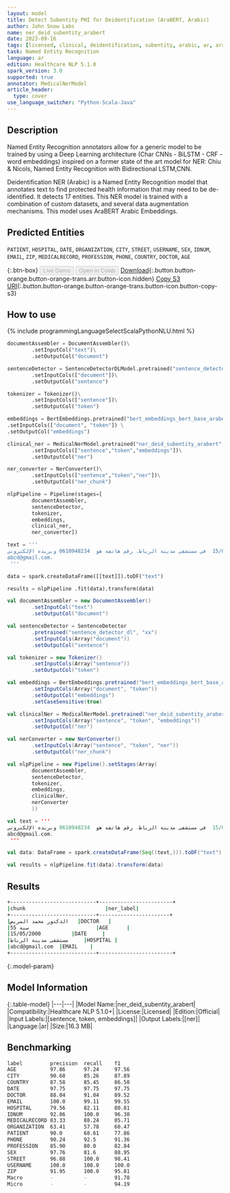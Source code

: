 ```yaml
---
layout: model
title: Detect Subentity PHI for Deidentification (AraBERT, Arabic)
author: John Snow Labs
name: ner_deid_subentity_arabert
date: 2023-09-16
tags: [licensed, clinical, deidentification, subentity, arabic, ar, arabert, bert]
task: Named Entity Recognition
language: ar
edition: Healthcare NLP 5.1.0
spark_version: 3.0
supported: true
annotator: MedicalNerModel
article_header:
  type: cover
use_language_switcher: "Python-Scala-Java"
---
```


## Description

Named Entity Recognition annotators allow for a generic model to be trained by using a Deep Learning architecture (Char CNNs - BiLSTM - CRF - word embeddings) inspired on a former state of the art model for NER: Chiu & Nicols, Named Entity Recognition with Bidirectional LSTM,CNN.

Deidentification NER (Arabic) is a Named Entity Recognition model that annotates text to find protected health information that may need to be de-identified. It detects 17 entities. This NER model is trained with a combination of custom datasets, and several data augmentation mechanisms. This model uses AraBERT Arabic Embeddings.

## Predicted Entities

`PATIENT`, `HOSPITAL`, `DATE`, `ORGANIZATION`, `CITY`, `STREET`, `USERNAME`, `SEX`, `IDNUM`, `EMAIL`, `ZIP`, `MEDICALRECORD`, `PROFESSION`, `PHONE`, `COUNTRY`, `DOCTOR`, `AGE`

{:.btn-box}
<button class="button button-orange" disabled>Live Demo</button>
<button class="button button-orange" disabled>Open in Colab</button>
[Download](https://s3.amazonaws.com/auxdata.johnsnowlabs.com/clinical/models/ner_deid_subentity_arabert_ar_5.1.0_3.0_1694877264289.zip){:.button.button-orange.button-orange-trans.arr.button-icon.hidden}
[Copy S3 URI](s3://auxdata.johnsnowlabs.com/clinical/models/ner_deid_subentity_arabert_ar_5.1.0_3.0_1694877264289.zip){:.button.button-orange.button-orange-trans.button-icon.button-copy-s3}

## How to use



<div class="tabs-box" markdown="1">
{% include programmingLanguageSelectScalaPythonNLU.html %}

```python
documentAssembler = DocumentAssembler()\
        .setInputCol("text")\
        .setOutputCol("document")

sentenceDetector = SentenceDetectorDLModel.pretrained("sentence_detector_dl", "xx")\
        .setInputCols(["document"])\
        .setOutputCol("sentence")

tokenizer = Tokenizer()\
        .setInputCols(["sentence"])\
        .setOutputCol("token")

embeddings = BertEmbeddings.pretrained("bert_embeddings_bert_base_arabert","ar") \
.setInputCols(["document", "token"]) \
.setOutputCol("embeddings")

clinical_ner = MedicalNerModel.pretrained("ner_deid_subentity_arabert", "ar", "clinical/models")\
        .setInputCols(["sentence","token","embeddings"])\
        .setOutputCol("ner")

ner_converter = NerConverter()\
        .setInputCols(["sentence","token","ner"])\
        .setOutputCol("ner_chunk")

nlpPipeline = Pipeline(stages=[
        documentAssembler,
        sentenceDetector,
        tokenizer,
        embeddings,
        clinical_ner,
        ner_converter])

text = '''
عالج الدكتور محمد المريض أحمد البالغ من العمر 55 سنة  في 15/05/2000  في مستشفى مدينة الرباط. رقم هاتفه هو  0610948234 وبريده الإلكتروني
abcd@gmail.com.
 '''

data = spark.createDataFrame([[text]]).toDF("text")

results = nlpPipeline .fit(data).transform(data)
```
```scala
val documentAssembler = new DocumentAssembler()
        .setInputCol("text")
        .setOutputCol("document")

val sentenceDetector = SentenceDetector
        .pretrained("sentence_detector_dl", "xx")
        .setInputCols(Array("document"))
        .setOutputCol("sentence")

val tokenizer = new Tokenizer()
        .setInputCols(Array("sentence"))
        .setOutputCol("token")

val embeddings = BertEmbeddings.pretrained("bert_embeddings_bert_base_arabert", "ar")
        .setInputCols(Array("document", "token"))
        .setOutputCol("embeddings")
        .setCaseSensitive(true) 

val clinicalNer = MedicalNerModel.pretrained("ner_deid_subentity_arabert", "ar", "clinical/models")
        .setInputCols(Array("sentence", "token", "embeddings"))
        .setOutputCol("ner")

val nerConverter = new NerConverter()
        .setInputCols(Array("sentence", "token", "ner"))
        .setOutputCol("ner_chunk")

val nlpPipeline = new Pipeline().setStages(Array(
        documentAssembler,
        sentenceDetector,
        tokenizer,
        embeddings,
        clinicalNer,
        nerConverter
        ))

val text = '''
عالج الدكتور محمد المريض أحمد البالغ من العمر 55 سنة  في 15/05/2000  في مستشفى مدينة الرباط. رقم هاتفه هو  0610948234 وبريده الإلكتروني
abcd@gmail.com.
 '''

val data: DataFrame = spark.createDataFrame(Seq((text,))).toDF("text")

val results = nlpPipeline.fit(data).transform(data)
```
</div>

## Results

```bash
+----------------------------+------------------------+
|chunk                          |ner_label|
+----------------------------+-----------------------+
|الدكتور محمد المريض   |DOCTOR   |
|55 سنة                      |AGE      |
|15/05/2000          |DATE     |
|مستشفى مدينة الرباط     |HOSPITAL |
|abcd@gmail.com  |EMAIL    |
+----------------------------+------------------------+
```

{:.model-param}
## Model Information

{:.table-model}
|---|---|
|Model Name:|ner_deid_subentity_arabert|
|Compatibility:|Healthcare NLP 5.1.0+|
|License:|Licensed|
|Edition:|Official|
|Input Labels:|[sentence, token, embeddings]|
|Output Labels:|[ner]|
|Language:|ar|
|Size:|16.3 MB|

## Benchmarking

```bash
label         precision  recall    f1
AGE           97.86      97.24     97.56
CITY          90.68      85.26     87.89
COUNTRY       87.58      85.45     86.50
DATE          97.75      97.75     97.75
DOCTOR        88.04      91.04     89.52
EMAIL         100.0      99.11     99.55
HOSPITAL      79.56      82.11     80.81
IDNUM         92.86      100.0     96.30
MEDICALRECORD 83.33      88.24     85.71
ORGANIZATION  63.41      57.78     60.47
PATIENT       90.0       68.61     77.86
PHONE         90.24      92.5      91.36
PROFESSION    85.90      80.0      82.84
SEX           97.76      81.6      88.95
STREET        96.88      100.0     98.41
USERNAME      100.0      100.0     100.0
ZIP           91.95      100.0     95.81
Macro         -          -         91.78
Micro         -          -         94.19
```
